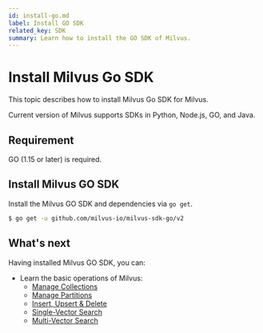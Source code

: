 ```yaml
---
id: install-go.md
label: Install GO SDK
related_key: SDK
summary: Learn how to install the GO SDK of Milvus.
---
```


# Install Milvus Go SDK

This topic describes how to install Milvus Go SDK for Milvus.

Current version of Milvus supports SDKs in Python, Node.js, GO, and Java.

## Requirement

GO (1.15 or later) is required.

## Install Milvus GO SDK

Install the Milvus GO SDK and dependencies via `go get`.

```bash
$ go get -u github.com/milvus-io/milvus-sdk-go/v2
```

## What's next

Having installed Milvus GO SDK, you can:

- Learn the basic operations of Milvus:
  - [Manage Collections](manage-collections.md)
  - [Manage Partitions](manage-partitions.md)
  - [Insert, Upsert & Delete](insert-update-delete.md)
  - [Single-Vector Search](single-vector-search.md)
  - [Multi-Vector Search](multi-vector-search.md)


